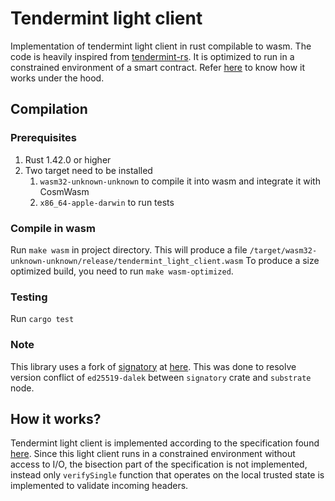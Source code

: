 # Tendermint light client
Implementation of tendermint light client in rust compilable to wasm. The code is heavily inspired from [tendermint-rs](https://github.com/informalsystems/tendermint-rs).
It is optimized to run in a constrained environment of a smart contract. Refer [here](#how-it-works) to know how it works under the hood.

## Compilation

### Prerequisites
1. Rust 1.42.0 or higher
2. Two target need to be installed
    1. `wasm32-unknown-unknown` to compile it into wasm and integrate it with CosmWasm
    2. `x86_64-apple-darwin` to run tests

### Compile in wasm
Run `make wasm` in project directory. This will produce a file `/target/wasm32-unknown-unknown/release/tendermint_light_client.wasm`
To produce a size optimized build, you need to run `make wasm-optimized`.

### Testing
Run `cargo test`

### Note
This library uses a fork of [signatory](https://github.com/tendermint/signatory) at [here](https://github.com/ChorusOne/signatory). This was done to 
resolve version conflict of `ed25519-dalek` between `signatory` crate and `substrate` node.

## How it works?
Tendermint light client is implemented according to the specification found [here](https://docs.tendermint.com/master/spec/consensus/light-client/verification.html).
Since this light client runs in a constrained environment without access to I/O, the bisection part of the specification is not implemented, instead only `verifySingle` function that operates on the local trusted state is implemented to validate incoming headers.
